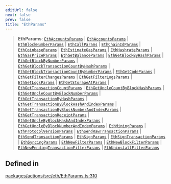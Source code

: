 ```yaml
---
editUrl: false
next: false
prev: false
title: "EthParams"
---
```


> **EthParams**: [`EthAccountsParams`](/reference/tevm/actions/type-aliases/ethaccountsparams/) \| [`EthAccountsParams`](/reference/tevm/actions/type-aliases/ethaccountsparams/) \| [`EthBlockNumberParams`](/reference/tevm/actions/type-aliases/ethblocknumberparams/) \| [`EthCallParams`](/reference/tevm/actions/type-aliases/ethcallparams/) \| [`EthChainIdParams`](/reference/tevm/actions/type-aliases/ethchainidparams/) \| [`EthCoinbaseParams`](/reference/tevm/actions/type-aliases/ethcoinbaseparams/) \| [`EthEstimateGasParams`](/reference/tevm/actions/type-aliases/ethestimategasparams/) \| [`EthHashrateParams`](/reference/tevm/actions/type-aliases/ethhashrateparams/) \| [`EthGasPriceParams`](/reference/tevm/actions/type-aliases/ethgaspriceparams/) \| [`EthGetBalanceParams`](/reference/tevm/actions/type-aliases/ethgetbalanceparams/) \| [`EthGetBlockByHashParams`](/reference/tevm/actions/type-aliases/ethgetblockbyhashparams/) \| [`EthGetBlockByNumberParams`](/reference/tevm/actions/type-aliases/ethgetblockbynumberparams/) \| [`EthGetBlockTransactionCountByHashParams`](/reference/tevm/actions/type-aliases/ethgetblocktransactioncountbyhashparams/) \| [`EthGetBlockTransactionCountByNumberParams`](/reference/tevm/actions/type-aliases/ethgetblocktransactioncountbynumberparams/) \| [`EthGetCodeParams`](/reference/tevm/actions/type-aliases/ethgetcodeparams/) \| [`EthGetFilterChangesParams`](/reference/tevm/actions/type-aliases/ethgetfilterchangesparams/) \| [`EthGetFilterLogsParams`](/reference/tevm/actions/type-aliases/ethgetfilterlogsparams/) \| [`EthGetLogsParams`](/reference/tevm/actions/type-aliases/ethgetlogsparams/) \| [`EthGetStorageAtParams`](/reference/tevm/actions/type-aliases/ethgetstorageatparams/) \| [`EthGetTransactionCountParams`](/reference/tevm/actions/type-aliases/ethgettransactioncountparams/) \| [`EthGetUncleCountByBlockHashParams`](/reference/tevm/actions/type-aliases/ethgetunclecountbyblockhashparams/) \| [`EthGetUncleCountByBlockNumberParams`](/reference/tevm/actions/type-aliases/ethgetunclecountbyblocknumberparams/) \| [`EthGetTransactionByHashParams`](/reference/tevm/actions/type-aliases/ethgettransactionbyhashparams/) \| [`EthGetTransactionByBlockHashAndIndexParams`](/reference/tevm/actions/type-aliases/ethgettransactionbyblockhashandindexparams/) \| [`EthGetTransactionByBlockNumberAndIndexParams`](/reference/tevm/actions/type-aliases/ethgettransactionbyblocknumberandindexparams/) \| [`EthGetTransactionReceiptParams`](/reference/tevm/actions/type-aliases/ethgettransactionreceiptparams/) \| [`EthGetUncleByBlockHashAndIndexParams`](/reference/tevm/actions/type-aliases/ethgetunclebyblockhashandindexparams/) \| [`EthGetUncleByBlockNumberAndIndexParams`](/reference/tevm/actions/type-aliases/ethgetunclebyblocknumberandindexparams/) \| [`EthMiningParams`](/reference/tevm/actions/type-aliases/ethminingparams/) \| [`EthProtocolVersionParams`](/reference/tevm/actions/type-aliases/ethprotocolversionparams/) \| [`EthSendRawTransactionParams`](/reference/tevm/actions/type-aliases/ethsendrawtransactionparams/) \| [`EthSendTransactionParams`](/reference/tevm/actions/type-aliases/ethsendtransactionparams/) \| [`EthSignParams`](/reference/tevm/actions/type-aliases/ethsignparams/) \| [`EthSignTransactionParams`](/reference/tevm/actions/type-aliases/ethsigntransactionparams/) \| [`EthSyncingParams`](/reference/tevm/actions/type-aliases/ethsyncingparams/) \| [`EthNewFilterParams`](/reference/tevm/actions/type-aliases/ethnewfilterparams/) \| [`EthNewBlockFilterParams`](/reference/tevm/actions/type-aliases/ethnewblockfilterparams/) \| [`EthNewPendingTransactionFilterParams`](/reference/tevm/actions/type-aliases/ethnewpendingtransactionfilterparams/) \| [`EthUninstallFilterParams`](/reference/tevm/actions/type-aliases/ethuninstallfilterparams/)

## Defined in

[packages/actions/src/eth/EthParams.ts:310](https://github.com/qbzzt/tevm-monorepo/blob/main/packages/actions/src/eth/EthParams.ts#L310)
